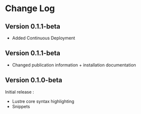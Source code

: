 # Change Log

## Version 0.1.1-beta

- Added Continuous Deployment


## Version 0.1.1-beta

- Changed publication information + installation documentation


## Version 0.1.0-beta

Initial release :
- Lustre core syntax highlighting
- Snippets
